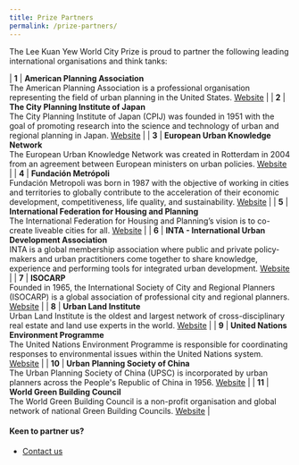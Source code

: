 ```yaml
---
title: Prize Partners
permalink: /prize-partners/
---
```


The Lee Kuan Yew World City Prize is proud to partner the following leading international organisations and think tanks: 

| **1** | **American Planning Association** <br> The American Planning Association is a professional organisation representing the field of urban planning in the United States. [Website](http://www.planning.org) |
| **2** | **The City Planning Institute of Japan** <br> The City Planning Institute of Japan (CPIJ) was founded in 1951 with the goal of promoting research into the science and technology of urban and regional planning in Japan. [Website](http://https://www.cpij.or.jp/eng/) |
| **3** | **European Urban Knowledge Network** <br> The European Urban Knowledge Network was created in Rotterdam in 2004 from an agreement between European ministers on urban policies. [Website](http://www.eukn.eu) |
| **4** | **Fundación Metrópoli** <br> Fundación Metropoli was born in 1987 with the objective of working in cities and territories to globally contribute to the acceleration of their economic development, competitiveness, life quality, and sustainability. [Website](http://www.fundacion-metropoli.org) |
| **5** | **International Federation for Housing and Planning** <br> The International Federation for Housing and Planning’s vision is to co-create liveable cities for all. [Website](https://www.ifhp.org/) |
| **6** | **INTA - International Urban Development Association** <br> INTA is a global membership association where public and private policy-makers and urban practitioners come together to share knowledge, experience and performing tools for integrated urban development. [Website](https://inta-aivn.org/en/) |
| **7** | **ISOCARP** <br> Founded in 1965, the International Society of City and Regional Planners (ISOCARP) is a global association of professional city and regional planners. [Website](https://isocarp.org/) |
| **8** | **Urban Land Institute** <br> Urban Land Institute is the oldest and largest network of cross-disciplinary real estate and land use experts in the world. [Website](https://uli.org/) |
| **9** | **United Nations Environment Programme** <br> The United Nations Environment Programme is responsible for coordinating responses to environmental issues within the United Nations system. [Website](https://www.unenvironment.org/) |
| **10** | **Urban Planning Society of China** <br> The Urban Planning Society of China (UPSC) is incorporated by urban planners across the People's Republic of China in 1956. [Website](http://en.planning.org.cn/) |
| **11** | **World Green Building Council** <br> The World Green Building Council is a non-profit organisation and global network of national Green Building Councils. [Website](https://www.worldgbc.org/) |

#### **Keen to partner us?**

- [Contact us](/contact-us/) 
